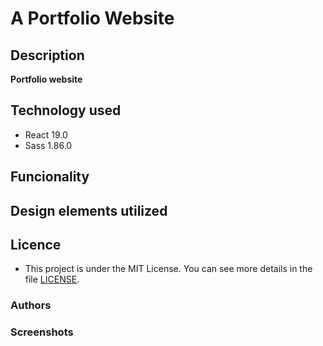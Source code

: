 # A Portfolio Website

## Description
**Portfolio website**
<!-- **The website is entirely responsive, mobile first and only has 6 breakpoints.** -->

## Technology used
- React 19.0
- Sass 1.86.0
<!-- npm i framer-motion@10.16.4 -->
<!-- npm i react-icons -->
<!-- npm i normalize -->

## Funcionality
<!-- - Dark Mode - Clicking on this sun icon - let’s us toggle between light mode and dark mode. -->
<!-- - Lazy Loading -->
<!-- When mobile menu is open, body is blurred -->

## Design elements utilized

## Licence
- This project is under the MIT License. You can see more details in the file  [LICENSE](LICENSE).

### Authors
<!-- - [@TiborKopca](https://github.com/TiborKopca) -->
<!-- - [source](https://github.com/RamziBach/Building-a-portfolio-website) -->

### Screenshots
<!-- ![screenshot1](./public/screenshots/Screenshot1.png) -->


<!-- Portfolio website, showing different features and holding links to the projects I did or participated in. -->

<!-- Production version 0.1 -->
<!-- Whatsapp floating button added (https://github.com/rafaelbotazini/floating-whatsapp) -->


